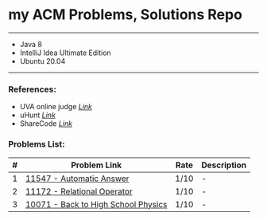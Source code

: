 # my ACM Problems, Solutions Repo

<hr>

- Java 8
- IntelliJ Idea Ultimate Edition
- Ubuntu 20.04

<hr>

### References:

- UVA online judge _[Link](https://onlinejudge.org/)_
- uHunt _[Link](https://uhunt.onlinejudge.org/)_
- ShareCode _[Link](https://sharecode.io/)_

### Problems List:

| #   | Problem Link                                                                                                                            | Rate  | Description    |
|-----|-----------------------------------------------------------------------------------------------------------------------------------------|-------|----------------|
| 1   | [11547 - Automatic Answer](https://onlinejudge.org/index.php?option=com_onlinejudge&Itemid=8&page=show_problem&problem=2542)            | 1/10  | -              | 
| 2   | [11172 - Relational Operator](https://onlinejudge.org/index.php?option=com_onlinejudge&Itemid=8&page=show_problem&problem=2113)         | 1/10  | -              |
| 3   | [10071 - Back to High School Physics](https://onlinejudge.org/index.php?option=com_onlinejudge&Itemid=8&page=show_problem&problem=1012) | 1/10  | -              | 
